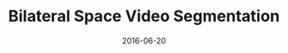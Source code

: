 ---
title: "Bilateral Space Video Segmentation"
collection: publications
permalink: /publication/bilateral
date: 2016-06-20
venue: 'CVPR'
city: 'Las Vegas'
state: 'NV'
teaser:
thumbnail: 'bilateral.png'
authors: "Nicolas Märki, Federico Perazzi, Oliver Wang, Alexander Sorkine-Hornung"
bibtex: bilateral.txt
url: bilateral.pdf
arxiv:
project: https://graphics.ethz.ch/~perazzif/bvs/index.html
source: https://github.com/owang/BilateralVideoSegmentation
data:
---
